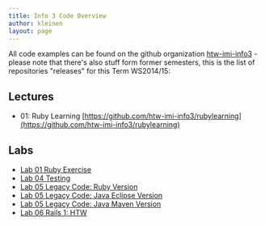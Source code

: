 ```yaml
---
title: Info 3 Code Overview
author: kleinen
layout: page
---
```


All code examples can be found on the github organization [htw-imi-info3](https://github.com/htw-imi-info3) - please note that there's also stuff form former semesters, this is the list of repositories "releases" for this Term WS2014/15:

## Lectures
* 01: Ruby Learning [https://github.com/htw-imi-info3/rubylearning](https://github.com/htw-imi-info3/rubylearning)

## Labs
* [Lab 01 Ruby Exercise](https://github.com/htw-imi-info3/lab-01-ruby-exercise)
* [Lab 04 Testing](https://github.com/htw-imi-info3/lab-04-testing)
* [Lab 05 Legacy Code: Ruby Version](https://github.com/htw-imi-info3/lab-05-ruby-gilded-rose-kata)
* [Lab 05 Legacy Code: Java Eclipse Version](https://github.com/htw-imi-info3/lab-05-JavaEclipseGildedRose)
* [Lab 05 Legacy Code: Java Maven Version](https://github.com/htw-imi-info3/lab-05-JavaMavenGildedRose)
* [Lab 06 Rails 1: HTW](https://github.com/htw-imi-info3/lab-06-railsapp-HTW)